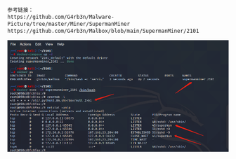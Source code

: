```
参考链接：
https://github.com/G4rb3n/Malware-Picture/tree/master/Miner/SupermanMiner
https://github.com/G4rb3n/Malbox/blob/main/SupermanMiner/2101
```

![效果图](https://github.com/G4rb3n/Malbox/blob/main/SupermanMiner/2101/supermanminer.png)